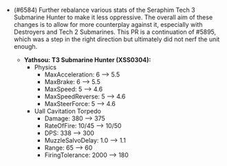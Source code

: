 - (#6584) Further rebalance various stats of the Seraphim Tech 3 Submarine Hunter to make it less oppressive. The overall aim of these changes is to allow for more counterplay against it, especially with Destroyers and Tech 2 Submarines. This PR is a continuation of #5895, which was a step in the right direction but ultimately did not nerf the unit enough.

  - **Yathsou: T3 Submarine Hunter (XSS0304):**
    - Physics
      - MaxAcceleration: 6 --> 5.5
      - MaxBrake: 6 --> 5.5
      - MaxSpeed: 5 --> 4.6
      - MaxSpeedReverse: 5 --> 4.6
      - MaxSteerForce: 5 --> 4.6
    - Uall Cavitation Torpedo
      - Damage: 380 --> 375
      - RateOfFire: 10/45 --> 10/50
      - DPS: 338 --> 300
      - MuzzleSalvoDelay: 1.0 --> 1.1
      - Range: 65 --> 60
      - FiringTolerance: 2000 --> 180
